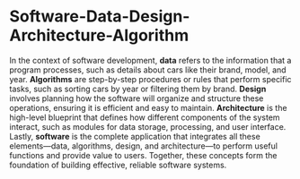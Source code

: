 # Software-Data-Design-Architecture-Algorithm

In the context of software development, **data** refers to the information that a program processes, such as details about cars like their brand, model, and year. **Algorithms** are step-by-step procedures or rules that perform specific tasks, such as sorting cars by year or filtering them by brand. **Design** involves planning how the software will organize and structure these operations, ensuring it is efficient and easy to maintain. **Architecture** is the high-level blueprint that defines how different components of the system interact, such as modules for data storage, processing, and user interface. Lastly, **software** is the complete application that integrates all these elements—data, algorithms, design, and architecture—to perform useful functions and provide value to users. Together, these concepts form the foundation of building effective, reliable software systems.
